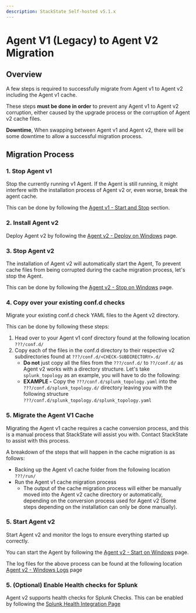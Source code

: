 ```yaml
---
description: StackState Self-hosted v5.1.x
---
```


# Agent V1 \(Legacy\) to Agent V2 Migration

## Overview

A few steps is required to successfully migrate from Agent v1 to Agent v2 including the Agent v1 cache.

These steps **must be done in order** to prevent any Agent v1 to Agent v2 corruption, either caused by the upgrade process or the corruption of Agent v2 cache files.

**Downtime**, When swapping between Agent v1 and Agent v2, there will be some downtime to allow a successful migration process.

## Migration Process

### 1. Stop Agent v1

Stop the currently running v1 Agent. If the Agent is still running, it might interfere with the installation process of Agent v2 or, even worse, break the agent cache.

This can be done by following the [Agent v1 - Start and Stop](/setup/agent/agent-v1.md#start--stop--restart-the-agent) section.

### 2. Install Agent v2

Deploy Agent v2 by following the [Agent v2 - Deploy on Windows](/setup/agent/windows.md) page.

### 3. Stop Agent v2

The installation of Agent v2 will automatically start the Agent, To prevent cache files from being corrupted during the
cache migration process, let's stop the Agent.

This can be done by following the [Agent v2 - Stop on Windows](/setup/agent/windows.md#start-stop-or-restart-the-agent) page.

### 4. Copy over your existing conf.d checks

Migrate your existing conf.d check YAML files to the Agent v2 directory.

This can be done by following these steps:

1. Head over to your Agent v1 conf directory found at the following location `???/conf.d/`
2. Copy each of the files in the conf.d directory to their respective v2 subdirectories found at `???/conf.d/<CHECK-SUBDIRECTORY>.d/`
   - **Do not** just copy all the files from the `???/conf.d/` to `??/conf.d/` as Agent v2 works with a directory structure. Let's take `splunk_topology` as an example, you will have to do the following:
   - **EXAMPLE -** Copy the `???/conf.d/splunk_topology.yaml` into the `???/conf.d/splunk_topology.d/` directory leaving you with the following structure `???/conf.d/splunk_topology.d/splunk_topology.yaml`

### 5. Migrate the Agent V1 Cache

Migrating the Agent v1 cache requires a cache conversion process, and this is a manual process that StackState will assist you with.
Contact StackState to assist with this process.

A breakdown of the steps that will happen in the cache migration is as follows:

- Backing up the Agent v1 cache folder from the following location `???/run/`
- Run the Agent v1 cache migration process
   - The output of the cache migration process will either be manually moved into the Agent v2 cache directory or automatically, depending on the conversion process used for Agent v2 (Some steps depending on the installation can only be done manually).

### 5. Start Agent v2

Start Agent v2 and monitor the logs to ensure everything started up correctly.

You can start the Agent by following the [Agent v2 - Start on Windows](/setup/agent/windows.md#start-stop-or-restart-the-agent) page.

The log files for the above process can be found at the following location [Agent v2 - Windows Logs](/setup/agent/windows.md#log-files) page

### 5. (Optional) Enable Health checks for Splunk

Agent v2 supports health checks for Splunk Checks. This can be enabled by following the [Splunk Health Integration Page](/stackpacks/integrations/splunk/splunk_health.md)
